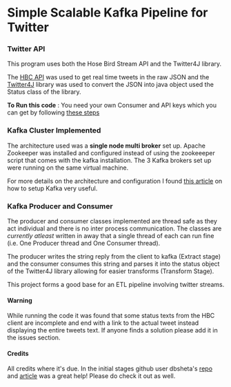 <h1>Simple Scalable Kafka Pipeline for Twitter</h1>

<h3>Twitter API</h3>

This program uses both the Hose Bird Stream API and the Twitter4J library.

The [HBC API](https://github.com/twitter/hbc) was used to get real time tweets in the raw JSON and the [Twitter4J](http://twitter4j.org/en/) library was used to convert the JSON into java object used the Status class of the library.

**To Run this code** : You need your own Consumer and API keys which you can get by following [these steps](https://auth0.com/docs/connections/social/twitter)

<h3>Kafka Cluster Implemented</h3> 

The architecture used was a **single node multi broker** set up. 
Apache Zookeeper was installed and configured instead of using the zookeeeper script that comes with the kafka installation. The 3 Kafka brokers set up were running on the same virtual machine. 

For more details on the architecture and configuration I found [this article](https://dzone.com/articles/kafka-setup) on how to setup Kafka very useful.

<h3>Kafka Producer and Consumer</h3>

The producer and consumer classes implemented are thread safe as they act individual and there is no inter process communication. 
The classes are _currently atleast_ written in away that a single thread of each can run fine (i.e. One Producer thread and One Consumer thread).

The producer writes the string reply from the client to kafka (Extract stage) and the consumer consumes this string and parses it into the status object of the Twitter4J library allowing for easier transforms (Transform Stage).

This project forms a good base for an ETL pipeline involving twitter streams.

<h4>Warning</h4>

While running the code it was found that some status texts from the HBC client are incomplete and end with a link to the actual tweet instead displaying the entire tweets text. If anyone finds a solution please add it in the issues section.

<h4>Credits</h4>

All credits where it's due. In the initial stages github user dbsheta's [repo](https://github.com/dbsheta/kafka-twitter-producer) and [article](https://medium.com/dhoomil-sheta/processing-streaming-twitter-data-using-kafka-and-spark-part-1-setting-up-kafka-cluster-6e491809fa6d) was a great help! Please do check it out as well.

